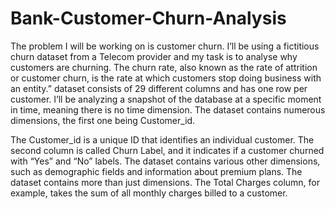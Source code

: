 # Bank-Customer-Churn-Analysis
The problem I will be working on is customer churn. I’ll be using a fictitious churn dataset from a Telecom provider and my task is to analyse why customers are churning.
The churn rate, also known as the rate of attrition or customer churn, is the rate at which customers stop doing business with an entity.” 
dataset consists of 29 different columns and has one row per customer. I’ll be analyzing a snapshot of the database at a specific moment in time, meaning there is no time dimension. The dataset contains numerous dimensions, the first one being Customer_id.

The Customer_id is a unique ID that identifies an individual customer.
The second column is called Churn Label, and it indicates if a customer churned with “Yes” and “No” labels. The dataset contains various other dimensions, such as demographic fields and information about premium plans.
The dataset contains more than just dimensions. The Total Charges column, for example, takes the sum of all monthly charges billed to a customer.
